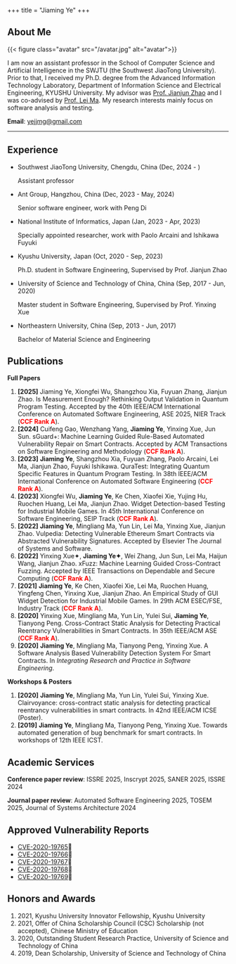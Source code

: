 +++
title = "Jiaming Ye"
+++

## About Me

{{< figure class="avatar" src="/avatar.jpg" alt="avatar">}}

I am now an assistant professor in the School of Computer Science and Artificial Intelligence in the SWJTU (the Southwest JiaoTong University). Prior to that, I received my Ph.D. degree from the Advanced Information Technology Laboratory, Department of Information Science and Electrical Engineering, KYUSHU University. My advisor was [Prof. Jianjun Zhao](http://stap.ait.kyushu-u.ac.jp/~zhao/) and I was co-advised by [Prof. Lei Ma](https://malei.xyz/). My research interests mainly focus on software analysis and testing.

<!-- **Office**: West 2 room 714, Kyushu University Ito Campus, Fukuoka, Japan -->

**Email**: yejjmg@gmail.com

---

## Experience

* Southwest JiaoTong University, Chengdu, China (Dec, 2024 - )
  
  Assistant professor

* Ant Group, Hangzhou, China (Dec, 2023 - May, 2024)
  
  Senior software engineer, work with Peng Di

* National Institute of Informatics, Japan (Jan, 2023 - Apr, 2023)

  Specially appointed researcher, work with Paolo Arcaini and Ishikawa Fuyuki

* Kyushu University, Japan (Oct, 2020 - Sep, 2023)

  Ph.D. student in Software Engineering, Supervised by Prof. Jianjun Zhao

* University of Science and Technology of China, China (Sep, 2017 - Jun, 2020)

  Master student in Software Engineering, Supervised by Prof. Yinxing Xue

* Northeastern University, China (Sep, 2013 - Jun, 2017)

  Bachelor of Material Science and Engineering

## Publications

**Full Papers**

1. **[2025]**&nbsp;Jiaming Ye, Xiongfei Wu, Shangzhou Xia, Fuyuan Zhang, Jianjun Zhao. Is Measurement Enough? Rethinking Output Validation in Quantum Program Testing. Accepted by the 40th IEEE/ACM International Conference on Automated Software Engineering, ASE 2025, NIER Track (**<font color=red>CCF Rank A</font>**).
1. **[2024]**&nbsp;Cuifeng Gao, Wenzhang Yang, **Jiaming Ye**, Yinxing Xue, Jun Sun. sGuard+: Machine Learning Guided Rule-Based Automated Vulnerability Repair on Smart Contracts. Accepted by ACM Transactions on Software Engineering and Methodology (**<font color=red>CCF Rank A</font>**).
2. **[2023]**&nbsp;**Jiaming Ye**, Shangzhou Xia, Fuyuan Zhang, Paolo Arcaini, Lei Ma, Jianjun Zhao, Fuyuki Ishikawa. QuraTest: Integrating Quantum Specific Features in Quantum Program Testing. In 38th IEEE/ACM International Conference on Automated Software Engineering (**<font color=red>CCF Rank A</font>**).
3. **[2023]**&nbsp;Xiongfei Wu, **Jiaming Ye**, Ke Chen, Xiaofei Xie, Yujing Hu, Ruochen Huang, Lei Ma, Jianjun Zhao. Widget Detection-based Testing for Industrial Mobile Games. In 45th International Conference on Software Engineering, SEIP Track (**<font color=red>CCF Rank A</font>**).
4. **[2022]**&nbsp;**Jiaming Ye**, Mingliang Ma, Yun Lin, Lei Ma, Yinxing Xue, Jianjun Zhao. Vulpedia: Detecting Vulnerable Ethereum Smart Contracts via Abstracted Vulnerability Signatures. Accepted by Elsevier The Journal of Systems and Software. 
5. **[2022]** Yinxing Xue✦, **Jiaming Ye✦**, Wei Zhang, Jun Sun, Lei Ma, Haijun Wang, Jianjun Zhao. xFuzz: Machine Learning Guided Cross-Contract Fuzzing. Accepted by IEEE Transactions on Dependable and Secure Computing (**<font color=red>CCF Rank A</font>**).
6. **[2021]**&nbsp;**Jiaming Ye**, Ke Chen, Xiaofei Xie, Lei Ma, Ruochen Huang, Yingfeng Chen, Yinxing Xue, Jianjun Zhao. An Empirical Study of GUI Widget Detection for Industrial Mobile Games. In 29th ACM ESEC/FSE, Industry Track (**<font color=red>CCF Rank A</font>**).
7. **[2020]** Yinxing Xue, Mingliang Ma, Yun Lin, Yulei Sui, **Jiaming Ye**, Tianyong Peng. Cross-Contract Static Analysis for Detecting Practical Reentrancy Vulnerabilities in Smart Contracts. In 35th IEEE/ACM ASE (**<font color=red>CCF Rank A</font>**).
8. **[2020]**&nbsp;**Jiaming Ye**, Mingliang Ma, Tianyong Peng, Yinxing Xue. A Software Analysis Based Vulnerability Detection System For Smart Contracts. In *Integrating Research and Practice in Software Engineering*.

**Workshops & Posters**

1. **[2020]**&nbsp;**Jiaming Ye**, Mingliang Ma, Yun Lin, Yulei Sui, Yinxing Xue. Clairvoyance: cross-contract static analysis for detecting practical reentrancy vulnerabilities in smart contracts. In 42nd IEEE/ACM ICSE (Poster).
2. **[2019]**&nbsp;**Jiaming Ye**, Mingliang Ma, Tianyong Peng, Yinxing Xue. Towards automated generation of bug benchmark for smart contracts. In workshops of 12th IEEE ICST.

## Academic Services

**Conference paper review**: ISSRE 2025, Inscrypt 2025, SANER 2025, ISSRE 2024

**Journal paper review**: Automated Software Engineering 2025, TOSEM 2025, Journal of Systems Architecture 2024

## Approved Vulnerability Reports

* [CVE-2020-19765](https://cve.mitre.org/cgi-bin/cvename.cgi?name=CVE-2020-19765)🐞
* [CVE-2020-19766](https://cve.mitre.org/cgi-bin/cvename.cgi?name=CVE-2020-19766)🐞
* [CVE-2020-19767](https://cve.mitre.org/cgi-bin/cvename.cgi?name=CVE-2020-19767)🐞
* [CVE-2020-19768](https://cve.mitre.org/cgi-bin/cvename.cgi?name=CVE-2020-19768)🐞
* [CVE-2020-19769](https://cve.mitre.org/cgi-bin/cvename.cgi?name=CVE-2020-19769)🐞

## Honors and Awards

1. 2021, Kyushu University Innovator Fellowship, Kyushu University
2. 2021, Offer of China Scholarship Council (CSC) Scholarship (not accepted), Chinese Ministry of Education
3. 2020, Outstanding Student Research Practice, University of Science and Technology of China
4. 2019, Dean Scholarship, University of Science and Technology of China
